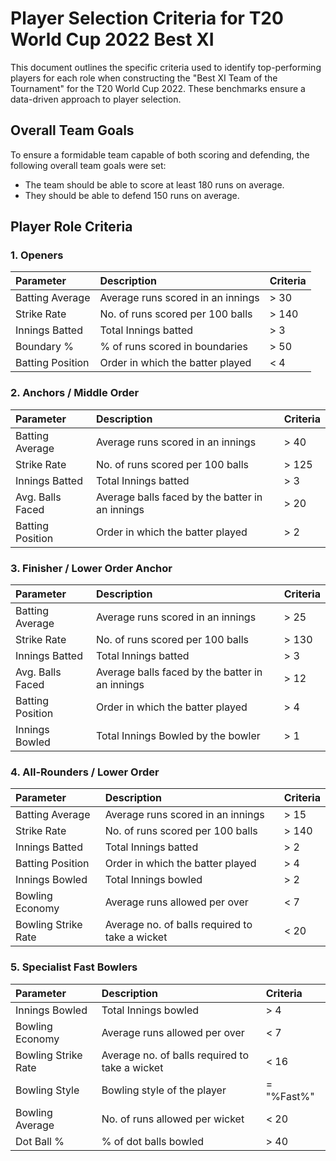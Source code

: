 # Player Selection Criteria for T20 World Cup 2022 Best XI

This document outlines the specific criteria used to identify top-performing players for each role when constructing the "Best XI Team of the Tournament" for the T20 World Cup 2022. These benchmarks ensure a data-driven approach to player selection.

## Overall Team Goals

To ensure a formidable team capable of both scoring and defending, the following overall team goals were set:

* The team should be able to score at least 180 runs on average.
* They should be able to defend 150 runs on average.

## Player Role Criteria

### 1. Openers

| Parameter      | Description                          | Criteria |
| :------------- | :----------------------------------- | :------- |
| Batting Average | Average runs scored in an innings    | > 30     |
| Strike Rate    | No. of runs scored per 100 balls     | > 140    |
| Innings Batted | Total Innings batted                 | > 3      |
| Boundary %     | % of runs scored in boundaries       | > 50     |
| Batting Position | Order in which the batter played     | < 4      |

### 2. Anchors / Middle Order

| Parameter          | Description                          | Criteria |
| :----------------- | :----------------------------------- | :------- |
| Batting Average    | Average runs scored in an innings    | > 40     |
| Strike Rate        | No. of runs scored per 100 balls     | > 125    |
| Innings Batted     | Total Innings batted                 | > 3      |
| Avg. Balls Faced   | Average balls faced by the batter in an innings | > 20     |
| Batting Position   | Order in which the batter played     | > 2      |

### 3. Finisher / Lower Order Anchor

| Parameter        | Description                               | Criteria |
| :--------------- | :---------------------------------------- | :------- |
| Batting Average  | Average runs scored in an innings         | > 25     |
| Strike Rate      | No. of runs scored per 100 balls          | > 130    |
| Innings Batted   | Total Innings batted                      | > 3      |
| Avg. Balls Faced | Average balls faced by the batter in an innings | > 12     |
| Batting Position | Order in which the batter played          | > 4      |
| Innings Bowled   | Total Innings Bowled by the bowler        | > 1      |

### 4. All-Rounders / Lower Order

| Parameter         | Description                           | Criteria |
| :---------------- | :------------------------------------ | :------- |
| Batting Average   | Average runs scored in an innings     | > 15     |
| Strike Rate       | No. of runs scored per 100 balls      | > 140    |
| Innings Batted    | Total Innings batted                  | > 2      |
| Batting Position  | Order in which the batter played      | > 4      |
| Innings Bowled    | Total Innings bowled                  | > 2      |
| Bowling Economy   | Average runs allowed per over         | < 7      |
| Bowling Strike Rate | Average no. of balls required to take a wicket | < 20     |

### 5. Specialist Fast Bowlers

| Parameter         | Description                           | Criteria |
| :---------------- | :------------------------------------ | :------- |
| Innings Bowled    | Total Innings bowled                  | > 4      |
| Bowling Economy   | Average runs allowed per over         | < 7      |
| Bowling Strike Rate | Average no. of balls required to take a wicket | < 16     |
| Bowling Style     | Bowling style of the player           | = "%Fast%" |
| Bowling Average   | No. of runs allowed per wicket        | < 20     |
| Dot Ball %        | % of dot balls bowled                 | > 40     |

